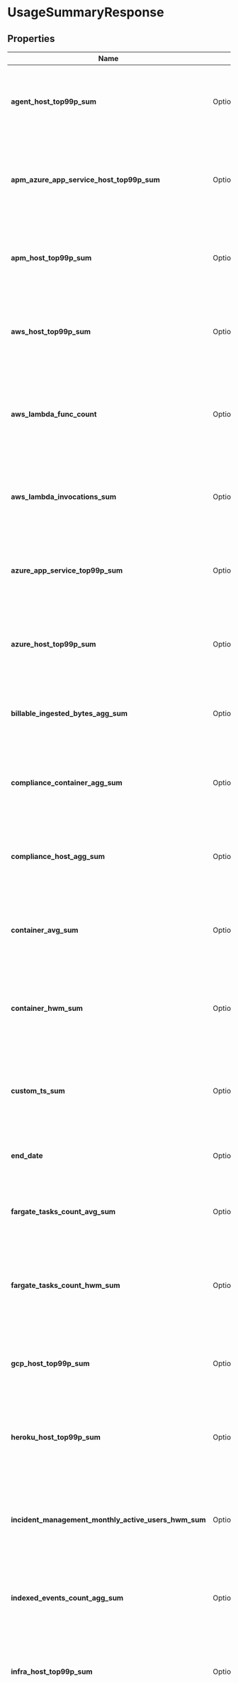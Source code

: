 # UsageSummaryResponse

## Properties

Name | Type | Description | Notes
------------ | ------------- | ------------- | -------------
**agent_host_top99p_sum** | Option<**i64**> | Shows the 99th percentile of all agent hosts over all hours in the current months for all organizations. | [optional]
**apm_azure_app_service_host_top99p_sum** | Option<**i64**> | Shows the 99th percentile of all Azure app services using APM over all hours in the current months all organizations. | [optional]
**apm_host_top99p_sum** | Option<**i64**> | Shows the 99th percentile of all distinct APM hosts over all hours in the current months for all organizations. | [optional]
**aws_host_top99p_sum** | Option<**i64**> | Shows the 99th percentile of all AWS hosts over all hours in the current months for all organizations. | [optional]
**aws_lambda_func_count** | Option<**i64**> | Shows the average of the number of functions that executed 1 or more times each hour in the current months for all organizations. | [optional]
**aws_lambda_invocations_sum** | Option<**i64**> | Shows the sum of all AWS Lambda invocations over all hours in the current months for all organizations. | [optional]
**azure_app_service_top99p_sum** | Option<**i64**> | Shows the 99th percentile of all Azure app services over all hours in the current months for all organizations. | [optional]
**azure_host_top99p_sum** | Option<**i64**> | Shows the 99th percentile of all Azure hosts over all hours in the current months for all organizations. | [optional]
**billable_ingested_bytes_agg_sum** | Option<**i64**> | Shows the sum of all log bytes ingested over all hours in the current months for all organizations. | [optional]
**compliance_container_agg_sum** | Option<[**serde_json::Value**](.md)> | Shows the sum of all compliance containers over all hours in the current months for all organizations. | [optional]
**compliance_host_agg_sum** | Option<**i64**> | Shows the sum of all compliance hosts over all hours in the current months for all organizations. | [optional]
**container_avg_sum** | Option<**i64**> | Shows the average of all distinct containers over all hours in the current months for all organizations. | [optional]
**container_hwm_sum** | Option<**i64**> | Shows the sum of the high-water marks of all distinct containers over all hours in the current months for all organizations. | [optional]
**custom_ts_sum** | Option<**i64**> | Shows the average number of distinct custom metrics over all hours in the current months for all organizations. | [optional]
**end_date** | Option<**String**> | Shows the last date of usage in the current months for all organizations. | [optional]
**fargate_tasks_count_avg_sum** | Option<**i64**> | Shows the average of all Fargate tasks over all hours in the current months for all organizations. | [optional]
**fargate_tasks_count_hwm_sum** | Option<**i64**> | Shows the sum of the high-water marks of all Fargate tasks over all hours in the current months for all organizations. | [optional]
**gcp_host_top99p_sum** | Option<**i64**> | Shows the 99th percentile of all GCP hosts over all hours in the current months for all organizations. | [optional]
**heroku_host_top99p_sum** | Option<**i64**> | Shows the 99th percentile of all Heroku dynos over all hours in the current months for all organizations. | [optional]
**incident_management_monthly_active_users_hwm_sum** | Option<**i64**> | Shows sum of the the high-water marks of incident management monthly active users in the current months for all organizations. | [optional]
**indexed_events_count_agg_sum** | Option<**i64**> | Shows the sum of all log events indexed over all hours in the current months for all organizations. | [optional]
**infra_host_top99p_sum** | Option<**i64**> | Shows the 99th percentile of all distinct infrastructure hosts over all hours in the current months for all organizations. | [optional]
**ingested_events_bytes_agg_sum** | Option<**i64**> | Shows the sum of all log bytes ingested over all hours in the current months for all organizations. | [optional]
**iot_device_agg_sum** | Option<**i64**> | Shows the sum of all IoT devices over all hours in the current months for all organizations. | [optional]
**iot_device_top99p_sum** | Option<**i64**> | Shows the 99th percentile of all IoT devices over all hours in the current months of all organizations. | [optional]
**last_updated** | Option<**String**> | Shows the the most recent hour in the current months for all organizations for which all usages were calculated. | [optional]
**live_indexed_events_agg_sum** | Option<**i64**> | Shows the sum of all live logs indexed over all hours in the current months for all organizations (data available as of December 1, 2020). | [optional]
**live_ingested_bytes_agg_sum** | Option<**i64**> | Shows the sum of all live logs bytes ingested over all hours in the current months for all organizations (data available as of December 1, 2020). | [optional]
**mobile_rum_session_count_agg_sum** | Option<**i64**> | Shows the sum of all mobile RUM Sessions over all hours in the current months for all organizations. | [optional]
**mobile_rum_session_count_android_agg_sum** | Option<**i64**> | Shows the sum of all mobile RUM Sessions on Android over all hours in the current months for all organizations. | [optional]
**mobile_rum_session_count_ios_agg_sum** | Option<**i64**> | Shows the sum of all mobile RUM Sessions on iOS over all hours in the current months for all organizations. | [optional]
**netflow_indexed_events_count_agg_sum** | Option<**i64**> | Shows the sum of all Network flows indexed over all hours in the current months for all organizations. | [optional]
**npm_host_top99p_sum** | Option<**i64**> | Shows the 99th percentile of all distinct Networks hosts over all hours in the current months for all organizations. | [optional]
**opentelemetry_host_top99p_sum** | Option<**i64**> | Shows the 99th percentile of all hosts reported by the Datadog exporter for the OpenTelemetry Collector over all hours in the current months for all organizations. | [optional]
**profiling_container_agent_count_avg** | Option<**i64**> | Shows the average number of profiled containers over all hours in the current months for all organizations. | [optional]
**profiling_host_count_top99p_sum** | Option<**i64**> | Shows the 99th percentile of all profiled hosts over all hours in the current months for all organizations. | [optional]
**rehydrated_indexed_events_agg_sum** | Option<**i64**> | Shows the sum of all rehydrated logs indexed over all hours in the current months for all organizations (data available as of December 1, 2020). | [optional]
**rehydrated_ingested_bytes_agg_sum** | Option<**i64**> | Shows the sum of all rehydrated logs bytes ingested over all hours in the current months for all organizations (data available as of December 1, 2020). | [optional]
**rum_session_count_agg_sum** | Option<**i64**> | Shows the sum of all browser RUM Sessions over all hours in the current months for all organizations. | [optional]
**rum_total_session_count_agg_sum** | Option<**i64**> | Shows the sum of RUM Sessions (browser and mobile) over all hours in the current months for all organizations. | [optional]
**start_date** | Option<**String**> | Shows the first date of usage in the current months for all organizations. | [optional]
**synthetics_browser_check_calls_count_agg_sum** | Option<**i64**> | Shows the sum of all Synthetic browser tests over all hours in the current months for all organizations. | [optional]
**synthetics_check_calls_count_agg_sum** | Option<**i64**> | Shows the sum of all Synthetic API tests over all hours in the current months for all organizations. | [optional]
**trace_search_indexed_events_count_agg_sum** | Option<**i64**> | Shows the sum of all Indexed Spans indexed over all hours in the current months for all organizations. | [optional]
**twol_ingested_events_bytes_agg_sum** | Option<**i64**> | Shows the sum of all tracing without limits bytes ingested over all hours in the current months for all organizations. | [optional]
**usage** | Option<[**Vec<crate::models::UsageSummaryDate>**](UsageSummaryDate.md)> | An array of objects regarding hourly usage. | [optional]
**vsphere_host_top99p_sum** | Option<**i64**> | Shows the 99th percentile of all vSphere hosts over all hours in the current months for all organizations. | [optional]

[[Back to Model list]](../README.md#documentation-for-models) [[Back to API list]](../README.md#documentation-for-api-endpoints) [[Back to README]](../README.md)


